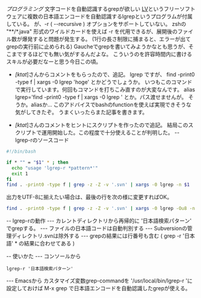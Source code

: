 *プログラミング* 文字コードを自動認識するgrepが欲しい
[LV](http://www.ff.iij4u.or.jp/~nrt/lv/)というフリーソフトウェアに複数の日本語エンコードを自動認識するlgrepというプログラムが付属している。
が、-r ( --recursive ) オプションをサポートしていない。
zshの "**/*.java" 形式のワイルドカードを使えば -r を代用できるが、展開後のファイル数が爆発すると問題が発生する。
 (1行の長さ制限に捕まると、エラーが出てgrepの実行前に止められる)
Gaucheでgrepを書いてみようかなとも思うが、そこまでするほどでも無い気がするんだよな。
こういうのを許容時間内に書けるスキルが必要だなーと思う今日この頃。

- *[ktat*]さんからコメントをもらったので、追記。
 lgrep ですが、 find -print0 -type f | xargs -0 lgrep 'hoge' とかどうでしょうか。
いつもこのコマンドで実行しています。何回もコマンドを打ちこみ直すのが大変なんです。
 alias lgrep='find -print0 -type f | xargs -0 lgrep ' とか。パス渡せませんが。
そうか。aliasか...
このアドバイスでbashのfunctionを使えば実現できそうな気がしてきたぞ。
うまくいったらまた記事を書きます。

- *[ktat*]さんのコメントをヒントにスクリプトを作ったので追記。
結局このスクリプトで運用開始した。この程度で十分使えることが判明した。
-- lgrep-rのソースコード
```bash
#!/bin/bash

if * "" = "$1" * ; then
  echo "usage 'lgrep-r *pattern*'"
  exit 1
fi
find . -print0 -type f | grep -z -Z -v '.svn' | xargs -0 lgrep -n $1
```

出力をUTF-8に揃えたい場合は、最後の行を次の様に変更すればOK。
```bash
find . -print0 -type f | grep -z -Z -v '.svn' | xargs -0 lgrep -Ou8 -n $1
```

-- lgrep-rの動作
--- カレントディレクトリから再帰的に '日本語検索パターン' でgrepする。
--- ファイルの日本語コードは自動判別する
--- Subversionの管理ディレクトリ.svnは除外する
--- grepの結果には行番号も含む ( grep -r '日本語' * の結果に合わせてある )

-- 使いかた
--- コンソールから
```
lgrep-r '日本語検索パターン'
```

--- Emacsから
カスタマイズ変数grep-commandを '/usr/local/bin/lgrep-r 'に設定しておけば
M-x grep で日本語エンコードを自動認識したgrepが使える。
